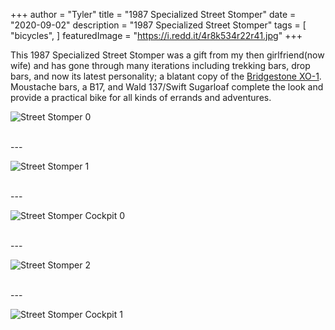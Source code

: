 +++
author = "Tyler"
title = "1987 Specialized Street Stomper"
date = "2020-09-02"
description = "1987 Specialized Street Stomper"
tags = [
    "bicycles",
]
featuredImage = "https://i.redd.it/4r8k534r22r41.jpg"
+++

This 1987 Specialized Street Stomper was a gift from my then girlfriend(now wife) and has gone through many iterations including trekking bars, drop bars, and now its latest personality; a blatant copy of the [Bridgestone XO-1](http://bikeretrogrouch.blogspot.com/2013/09/bridgestone-x0-1-cult-of-personality.html). Moustache bars, a B17, and Wald 137/Swift Sugarloaf complete the look and provide a practical bike for all kinds of errands and adventures. 

![Street Stomper 0](https://i.redd.it/4r8k534r22r41.jpg)

<br>
---

![Street Stomper 1](https://i.imgur.com/kIDppw1.jpeg)

<br>
---

![Street Stomper Cockpit 0](https://i.imgur.com/CeZTvrd.jpeg)

<br>
---

![Street Stomper 2](https://previews.dropbox.com/p/thumb/AA4S8GOMHpKKnG8AoxLbM9YHHktYJ9zSqIhLfa9FaZ0He52Q7cKr5czJ_Gq_HFCayMl_AGowI5R1x3YtxizLxJ2c-4Ubv62lGf23-t87QAPW2tw7bnqSaR_InpFtQyK4G3HCge83m3EHHJluGnAKBF9fsNTasx7FvrbAO6t-EbDBkuHtCdLwAFLNufyDxbeBSNAdPnL-nLt6m_bLO8ukhK-3JQWTljrAHOj5VCu-Pn5dz1HvEvFJGgSgb3AvsFns2AvlkA64CX9XPdSg0AlXi-3ukUFDMBNuMCsq2Sjrinj2tmmntWdUJd62k19KBgtDmuGRmHFvgjGCGUkMzfVaU_efIc2c0F28IONQ60v2O_eBRzJ5PbXCktZcwRNBpg2Nsyfpl2kVF3vxCJVxtCmdUK1R_lfXSYNU-5gNSaFcpQluYXPMT5htFeSFqgE0aqkNW7gFq_xypk5_lKNnQ5QMcAT4/p.jpeg?fv_content=true&size_mode=5)

<br>
---

![Street Stomper Cockpit 1](https://previews.dropbox.com/p/thumb/AA5ffyA27PP6fPkYa0ptXqUTXpCKmEsrW9isV4lliQusozPZuASTZBm4ijhFpku8cLsBjssed95jW5peZ310MMkSS-auwv7aKl8A4KxQ28AzSanGf4mbhMZ6PIMzFre0jMmEGz7J9M9gw5LzT-2w9uZdXO1nzxCWeEQ9S1QR5iQi1fUlp0f7X_bW7R7sDm8-N6vy79VUSFi45fhlkHzhZjU0Gl_F7Uv3dZmgPXJQxM2sQ1bhHW5WUsvDm6j5UZ7o0FOOfF_10CWFX9v7LSfehDihXcj5pojdFSWpmpzpOxrcX4sUtxyucy6NDzx_QXiQohSwJBq02VkBGZ5hnZM8vn0V5FUa2geKAq9Bba9FDgPgYTgla0Wwlsc9GmouJh7bzVKIerHgW3ZEp47eppWBKfsCV7ISDyWVfkLvhZ9MTU1RmruX0DtQSVnFWFOKoiZXYRkQGwHC-_lWvxtpVbGtG9tA/p.jpeg?size=2048x1536&size_mode=3)
